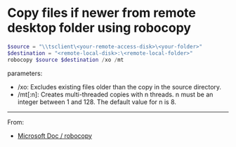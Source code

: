 # Copy files if newer from remote desktop folder using robocopy

```powershell
$source = "\\tsclient\<your-remote-access-disk>\<your-folder>"
$destination = "<remote-local-disk>:\<remote-local-folder>"
robocopy $source $destination /xo /mt
```

parameters:

- /xo: Excludes existing files older than the copy in the source directory.
- /mt[:n]: Creates multi-threaded copies with n threads. n must be an integer between 1 and 128. The default value for n is 8. 
  
---

From:

- [Microsoft Doc / robocopy](https://docs.microsoft.com/en-us/windows-server/administration/windows-commands/robocopy)